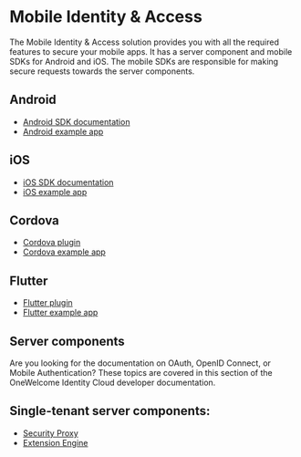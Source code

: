 # Mobile Identity & Access

The Mobile Identity & Access solution provides you with all the required features to secure your mobile apps. It has a server component and mobile SDKs for
Android and iOS. The mobile SDKs are responsible for making secure requests towards the server components.

## Android

* [Android SDK documentation](https://developer.onewelcome.com/android/sdk)
* [Android example app](https://github.com/onewelcome/example-app-android)

## iOS

* [iOS SDK documentation](https://developer.onewelcome.com/ios/sdk)
* [iOS example app](https://github.com/onewelcome/example-app-ios)

## Cordova

* [Cordova plugin](https://developer.onewelcome.com/cordova/plugin)
* [Cordova example app](https://github.com/onewelcome/example-app-cordova)

## Flutter 

* [Flutter plugin](https://developer.onewelcome.com/flutter/plugin)
* [Flutter example app](https://github.com/onewelcome/example-app-flutter)

## Server components

Are you looking for the documentation on OAuth, OpenID Connect, or Mobile Authentication? These topics are covered in this section of the OneWelcome Identity Cloud
developer documentation.

## Single-tenant server components:

* [Security Proxy](https://docs-single-tenant.onewelcome.com/msp/stable/security-proxy/)
* [Extension Engine](https://docs-single-tenant.onewelcome.com/msp/stable/extension-engine/)
